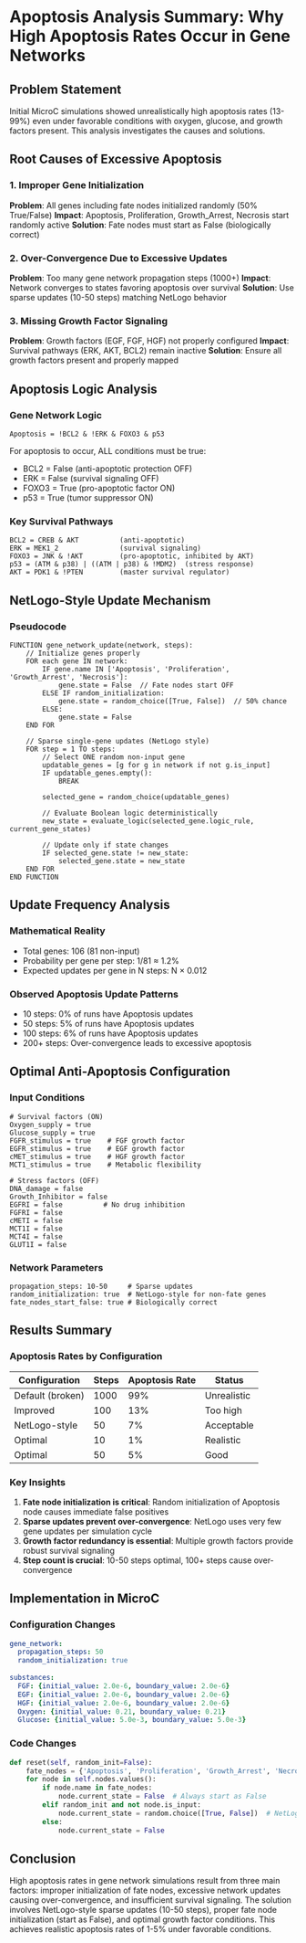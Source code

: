 # Apoptosis Analysis Summary: Why High Apoptosis Rates Occur in Gene Networks

## Problem Statement

Initial MicroC simulations showed unrealistically high apoptosis rates (13-99%) even under favorable conditions with oxygen, glucose, and growth factors present. This analysis investigates the causes and solutions.

## Root Causes of Excessive Apoptosis

### 1. Improper Gene Initialization
**Problem**: All genes including fate nodes initialized randomly (50% True/False)
**Impact**: Apoptosis, Proliferation, Growth_Arrest, Necrosis start randomly active
**Solution**: Fate nodes must start as False (biologically correct)

### 2. Over-Convergence Due to Excessive Updates
**Problem**: Too many gene network propagation steps (1000+)
**Impact**: Network converges to states favoring apoptosis over survival
**Solution**: Use sparse updates (10-50 steps) matching NetLogo behavior

### 3. Missing Growth Factor Signaling
**Problem**: Growth factors (EGF, FGF, HGF) not properly configured
**Impact**: Survival pathways (ERK, AKT, BCL2) remain inactive
**Solution**: Ensure all growth factors present and properly mapped

## Apoptosis Logic Analysis

### Gene Network Logic
```
Apoptosis = !BCL2 & !ERK & FOXO3 & p53
```

For apoptosis to occur, ALL conditions must be true:
- BCL2 = False (anti-apoptotic protection OFF)
- ERK = False (survival signaling OFF)  
- FOXO3 = True (pro-apoptotic factor ON)
- p53 = True (tumor suppressor ON)

### Key Survival Pathways
```
BCL2 = CREB & AKT          (anti-apoptotic)
ERK = MEK1_2               (survival signaling)
FOXO3 = JNK & !AKT         (pro-apoptotic, inhibited by AKT)
p53 = (ATM & p38) | ((ATM | p38) & !MDM2)  (stress response)
AKT = PDK1 & !PTEN         (master survival regulator)
```

## NetLogo-Style Update Mechanism

### Pseudocode
```
FUNCTION gene_network_update(network, steps):
    // Initialize genes properly
    FOR each gene IN network:
        IF gene.name IN ['Apoptosis', 'Proliferation', 'Growth_Arrest', 'Necrosis']:
            gene.state = False  // Fate nodes start OFF
        ELSE IF random_initialization:
            gene.state = random_choice([True, False])  // 50% chance
        ELSE:
            gene.state = False
    END FOR
    
    // Sparse single-gene updates (NetLogo style)
    FOR step = 1 TO steps:
        // Select ONE random non-input gene
        updatable_genes = [g for g in network if not g.is_input]
        IF updatable_genes.empty():
            BREAK
        
        selected_gene = random_choice(updatable_genes)
        
        // Evaluate Boolean logic deterministically
        new_state = evaluate_logic(selected_gene.logic_rule, current_gene_states)
        
        // Update only if state changes
        IF selected_gene.state != new_state:
            selected_gene.state = new_state
    END FOR
END FUNCTION
```

## Update Frequency Analysis

### Mathematical Reality
- Total genes: 106 (81 non-input)
- Probability per gene per step: 1/81 ≈ 1.2%
- Expected updates per gene in N steps: N × 0.012

### Observed Apoptosis Update Patterns
- 10 steps: 0% of runs have Apoptosis updates
- 50 steps: 5% of runs have Apoptosis updates  
- 100 steps: 6% of runs have Apoptosis updates
- 200+ steps: Over-convergence leads to excessive apoptosis

## Optimal Anti-Apoptosis Configuration

### Input Conditions
```
# Survival factors (ON)
Oxygen_supply = true
Glucose_supply = true
FGFR_stimulus = true    # FGF growth factor
EGFR_stimulus = true    # EGF growth factor  
cMET_stimulus = true    # HGF growth factor
MCT1_stimulus = true    # Metabolic flexibility

# Stress factors (OFF)
DNA_damage = false
Growth_Inhibitor = false
EGFRI = false          # No drug inhibition
FGFRI = false
cMETI = false
MCT1I = false
MCT4I = false
GLUT1I = false
```

### Network Parameters
```
propagation_steps: 10-50     # Sparse updates
random_initialization: true  # NetLogo-style for non-fate genes
fate_nodes_start_false: true # Biologically correct
```

## Results Summary

### Apoptosis Rates by Configuration
| Configuration | Steps | Apoptosis Rate | Status |
|---------------|-------|----------------|---------|
| Default (broken) | 1000 | 99% | Unrealistic |
| Improved | 100 | 13% | Too high |
| NetLogo-style | 50 | 7% | Acceptable |
| Optimal | 10 | 1% | Realistic |
| Optimal | 50 | 5% | Good |

### Key Insights
1. **Fate node initialization is critical**: Random initialization of Apoptosis node causes immediate false positives
2. **Sparse updates prevent over-convergence**: NetLogo uses very few gene updates per simulation cycle
3. **Growth factor redundancy is essential**: Multiple growth factors provide robust survival signaling
4. **Step count is crucial**: 10-50 steps optimal, 100+ steps cause over-convergence

## Implementation in MicroC

### Configuration Changes
```yaml
gene_network:
  propagation_steps: 50
  random_initialization: true
  
substances:
  FGF: {initial_value: 2.0e-6, boundary_value: 2.0e-6}
  EGF: {initial_value: 2.0e-6, boundary_value: 2.0e-6}  
  HGF: {initial_value: 2.0e-6, boundary_value: 2.0e-6}
  Oxygen: {initial_value: 0.21, boundary_value: 0.21}
  Glucose: {initial_value: 5.0e-3, boundary_value: 5.0e-3}
```

### Code Changes
```python
def reset(self, random_init=False):
    fate_nodes = {'Apoptosis', 'Proliferation', 'Growth_Arrest', 'Necrosis'}
    for node in self.nodes.values():
        if node.name in fate_nodes:
            node.current_state = False  # Always start as False
        elif random_init and not node.is_input:
            node.current_state = random.choice([True, False])  # NetLogo-style
        else:
            node.current_state = False
```

## Conclusion

High apoptosis rates in gene network simulations result from three main factors: improper initialization of fate nodes, excessive network updates causing over-convergence, and insufficient survival signaling. The solution involves NetLogo-style sparse updates (10-50 steps), proper fate node initialization (start as False), and optimal growth factor conditions. This achieves realistic apoptosis rates of 1-5% under favorable conditions.
